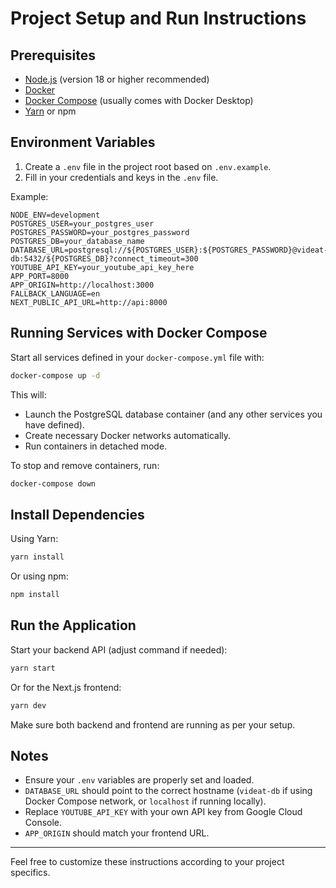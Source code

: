 # Project Setup and Run Instructions

## Prerequisites

- [Node.js](https://nodejs.org/) (version 18 or higher recommended)
- [Docker](https://www.docker.com/get-started)
- [Docker Compose](https://docs.docker.com/compose/install/) (usually comes with Docker Desktop)
- [Yarn](https://yarnpkg.com/) or npm

## Environment Variables

1. Create a `.env` file in the project root based on `.env.example`.
2. Fill in your credentials and keys in the `.env` file.

Example:

```env
NODE_ENV=development
POSTGRES_USER=your_postgres_user
POSTGRES_PASSWORD=your_postgres_password
POSTGRES_DB=your_database_name
DATABASE_URL=postgresql://${POSTGRES_USER}:${POSTGRES_PASSWORD}@videat-db:5432/${POSTGRES_DB}?connect_timeout=300
YOUTUBE_API_KEY=your_youtube_api_key_here
APP_PORT=8000
APP_ORIGIN=http://localhost:3000
FALLBACK_LANGUAGE=en
NEXT_PUBLIC_API_URL=http://api:8000
```

## Running Services with Docker Compose

Start all services defined in your `docker-compose.yml` file with:

```bash
docker-compose up -d
```

This will:

- Launch the PostgreSQL database container (and any other services you have defined).
- Create necessary Docker networks automatically.
- Run containers in detached mode.

To stop and remove containers, run:

```bash
docker-compose down
```

## Install Dependencies

Using Yarn:

```bash
yarn install
```

Or using npm:

```bash
npm install
```

## Run the Application

Start your backend API (adjust command if needed):

```bash
yarn start
```

Or for the Next.js frontend:

```bash
yarn dev
```

Make sure both backend and frontend are running as per your setup.

## Notes

- Ensure your `.env` variables are properly set and loaded.
- `DATABASE_URL` should point to the correct hostname (`videat-db` if using Docker Compose network, or `localhost` if running locally).
- Replace `YOUTUBE_API_KEY` with your own API key from Google Cloud Console.
- `APP_ORIGIN` should match your frontend URL.

---

Feel free to customize these instructions according to your project specifics.
